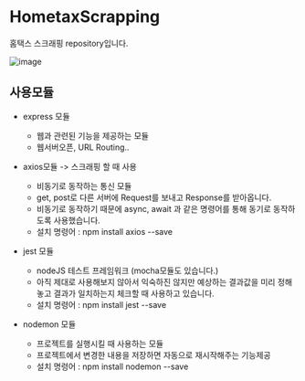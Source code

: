 # HometaxScrapping
  홈택스 스크래핑 repository입니다.

![image](https://user-images.githubusercontent.com/48818574/148074686-cf22180e-9cd4-4242-98e7-ceb0cf17cbc9.png)


## 사용모듈


   * express 모듈 
        - 웹과 관련된 기능을 제공하는 모듈 
        - 웹서버오픈, URL Routing..


   * axios모듈 -> 스크래핑 할 때 사용
        - 비동기로 동작하는 통신 모듈 
        - get, post로 다른 서버에 Request를 보내고 Response를 받아옵니다. 
        - 비동기로 동작하기 때문에 async, await 과 같은 명령어를 통해 동기로 동작하도록 사용했습니다. 
        - 설치 명령어 : npm install axios --save


  * jest 모듈
    - nodeJS 테스트 프레임워크 (mocha모듈도 있습니다.)
    - 아직 제대로 사용해보지 않아서 익숙하진 않지만 예상하는 결과값을 미리 정해놓고 결과가 일치하는지 체크할 때 사용하고 있습니다. 
    - 설치 명령어 : npm install jest --save


  * nodemon 모듈 
    - 프로젝트를 실행시킬 때 사용하는 모듈 
    - 프로젝트에서 변경한 내용을 저장하면 자동으로 재시작해주는 기능제공 
    - 설치 명령어 : npm install nodemon --save 

